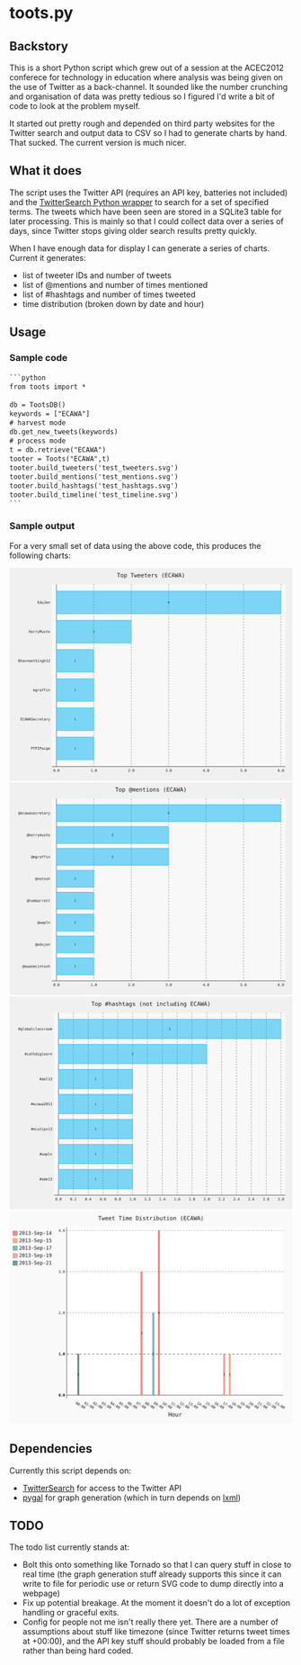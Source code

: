 # toots.py #

## Backstory ##
This is a short Python script which grew out of a session at the ACEC2012
conferece for technology in education where analysis was being given on the
use of Twitter as a back-channel. It sounded like the number crunching and
organisation of data was pretty tedious so I figured I'd write a bit of code
to look at the problem myself.

It started out pretty rough and depended on third party websites for the Twitter search and output data to CSV so I had to generate charts by hand. That sucked. The current version is much nicer.

## What it does ##
The script uses the Twitter API (requires an API key, batteries not included) and the [TwitterSearch Python wrapper](https://github.com/ckoepp/TwitterSearch) to search for a set of specified terms. The tweets which have been seen are stored in a SQLite3 table for later processing. This is mainly so that I could collect data over a series of days, since Twitter stops giving older search results pretty quickly.

When I have enough data for display I can generate a series of charts.
Current it generates:

- list of tweeter IDs and number of tweets
- list of @mentions and number of times mentioned
- list of #hashtags and number of times tweeted
- time distribution (broken down by date and hour)

## Usage ##
### Sample code ###

	```python
	from toots import *
	
	db = TootsDB()
	keywords = ["ECAWA"]
	# harvest mode
	db.get_new_tweets(keywords)
	# process mode
	t = db.retrieve("ECAWA")
	tooter = Toots("ECAWA",t)
	tooter.build_tweeters('test_tweeters.svg')
	tooter.build_mentions('test_mentions.svg')
	tooter.build_hashtags('test_hashtags.svg')
	tooter.build_timeline('test_timeline.svg')
	```

### Sample output ###
For a very small set of data using the above code, this produces the following charts:

![image](test_tweeters.svg)
![image](test_mentions.svg)
![image](test_hashtags.svg)
![image](test_timeline.svg)
  
## Dependencies ##
Currently this script depends on:

- [TwitterSearch](https://github.com/ckoepp/TwitterSearch) for access to the Twitter API
- [pygal](http://pygal.org) for graph generation (which in turn depends on [lxml](http://lxml.de/))

## TODO ##
The todo list currently stands at:

- Bolt this onto something like Tornado so that I can query stuff in close to real time (the graph generation stuff already supports this since it can write to file for periodic use or return SVG code to dump directly into a webpage)
- Fix up potential breakage. At the moment it doesn't do a lot of exception handling or graceful exits.
- Config for people not me isn't really there yet. There are a number of assumptions about stuff like timezone (since Twitter returns tweet times at +00:00), and the API key stuff should probably be loaded from a file rather than being hard coded.
